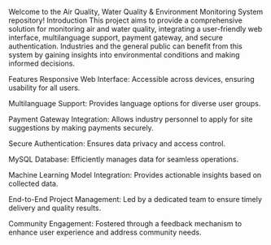 Welcome to the Air Quality, Water Quality & Environment Monitoring System repository!
Introduction
This project aims to provide a comprehensive solution for monitoring air and water quality, integrating a user-friendly web interface, multilanguage support, payment gateway, and secure authentication. Industries and the general public can benefit from this system by gaining insights into environmental conditions and making informed decisions.

Features
Responsive Web Interface: Accessible across devices, ensuring usability for all users.

Multilanguage Support: Provides language options for diverse user groups.

Payment Gateway Integration: Allows industry personnel to apply for site suggestions by making payments securely.

Secure Authentication: Ensures data privacy and access control.

MySQL Database: Efficiently manages data for seamless operations.

Machine Learning Model Integration: Provides actionable insights based on collected data.

End-to-End Project Management: Led by a dedicated team to ensure timely delivery and quality results.

Community Engagement: Fostered through a feedback mechanism to enhance user experience and address community needs.
